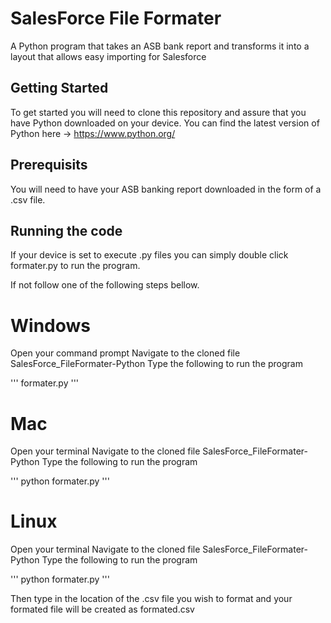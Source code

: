 # SalesForce File Formater

A Python program that takes an ASB bank report and transforms it into a layout that allows easy importing for Salesforce 

## Getting Started

To get started you will need to clone this repository and assure that you have Python downloaded on your device.
You can find the latest version of Python here -> https://www.python.org/

## Prerequisits

You will need to have your ASB banking report downloaded in the form of a .csv file.

## Running the code

If your device is set to execute .py files you can simply double click formater.py to run the program.

If not follow one of the following steps bellow.

# Windows

Open your command prompt
Navigate to the cloned file SalesForce_FileFormater-Python
Type the following to run the program

'''
formater.py
'''

# Mac

Open your terminal
Navigate to the cloned file SalesForce_FileFormater-Python
Type the following to run the program

'''
python formater.py
'''

# Linux

Open your terminal
Navigate to the cloned file SalesForce_FileFormater-Python
Type the following to run the program

'''
python formater.py
'''


Then type in the location of the .csv file you wish to format and your formated file will be created as formated.csv
